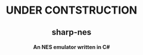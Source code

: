 <h1 align="center">UNDER CONTSTRUCTION</h1>
<h2 align="center">sharp-nes
<h4 align="center">An NES emulator written in C#
